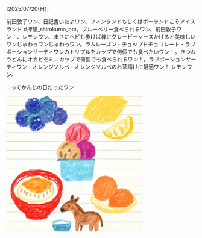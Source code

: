 [2025/07/20(日)]

前田敦子ワン、日記書いたよワン、フィンランドもしくはポーランドこそアイスランド #押韻_shirokuma_bot。ブルーベリー食べられるワン、前田敦子ワン！、レモンワン、まさにヘビも歩けば棒にグレービーソースかけると美味しいワンじゅわっワンじゅわっワン。ラムレーズン・チョップドチョコレート・ラブポーションサーティワンのトリプルをカップで何個でも食べたいワン！。きつねうどんにオカピをミニカップで何個でも食べられるワン！。ラブポーションサーティワン・オレンジソルベ・オレンジソルベのお茶請けに最適ワン！ レモンワン。

...ってかんじの日だったワン

<img width="360px" src="image.png">